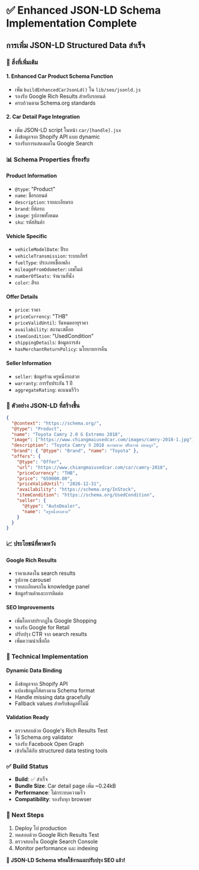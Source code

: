 # ✅ Enhanced JSON-LD Schema Implementation Complete

## การเพิ่ม JSON-LD Structured Data สำเร็จ

### 🎯 สิ่งที่เพิ่มเติม

#### 1. Enhanced Car Product Schema Function

- เพิ่ม `buildEnhancedCarJsonLd()` ใน `lib/seo/jsonld.js`
- รองรับ Google Rich Results สำหรับรถยนต์
- ครบถ้วนตาม Schema.org standards

#### 2. Car Detail Page Integration

- เพิ่ม JSON-LD script ในหน้า `car/[handle].jsx`
- ดึงข้อมูลจาก Shopify API แบบ dynamic
- รองรับการแสดงผลใน Google Search

### 📊 Schema Properties ที่รองรับ

#### Product Information

- `@type`: "Product"
- `name`: ชื่อรถยนต์
- `description`: รายละเอียดรถ
- `brand`: ยี่ห้อรถ
- `image`: รูปภาพทั้งหมด
- `sku`: รหัสสินค้า

#### Vehicle Specific

- `vehicleModelDate`: ปีรถ
- `vehicleTransmission`: ระบบเกียร์
- `fuelType`: ประเภทเชื้อเพลิง
- `mileageFromOdometer`: เลขไมล์
- `numberOfSeats`: จำนวนที่นั่ง
- `color`: สีรถ

#### Offer Details

- `price`: ราคา
- `priceCurrency`: "THB"
- `priceValidUntil`: วันหมดอายุราคา
- `availability`: สถานะสต็อก
- `itemCondition`: "UsedCondition"
- `shippingDetails`: ข้อมูลการส่ง
- `hasMerchantReturnPolicy`: นโยบายการคืน

#### Seller Information

- `seller`: ข้อมูลร้าน ครูหนึ่งรถสวย
- `warranty`: การรับประกัน 1 ปี
- `aggregateRating`: คะแนนรีวิว

### 🚀 ตัวอย่าง JSON-LD ที่สร้างขึ้น

```json
{
  "@context": "https://schema.org/",
  "@type": "Product",
  "name": "Toyota Camry 2.0 G Extremo 2018",
  "image": ["https://www.chiangmaiusedcar.com/images/camry-2018-1.jpg"],
  "description": "Toyota Camry ปี 2018 สภาพสวย ฟรีดาวน์ ผ่อนถูก",
  "brand": { "@type": "Brand", "name": "Toyota" },
  "offers": {
    "@type": "Offer",
    "url": "https://www.chiangmaiusedcar.com/car/camry-2018",
    "priceCurrency": "THB",
    "price": "659000.00",
    "priceValidUntil": "2026-12-31",
    "availability": "https://schema.org/InStock",
    "itemCondition": "https://schema.org/UsedCondition",
    "seller": {
      "@type": "AutoDealer",
      "name": "ครูหนึ่งรถสวย"
    }
  }
}
```

### 📈 ประโยชน์ที่คาดหวัง

#### Google Rich Results

- ราคาแสดงใน search results
- รูปภาพ carousel
- รายละเอียดรถใน knowledge panel
- ข้อมูลร้านค้าและการติดต่อ

#### SEO Improvements

- เพิ่มโอกาสปรากฏใน Google Shopping
- รองรับ Google for Retail
- ปรับปรุง CTR จาก search results
- เพิ่มความน่าเชื่อถือ

### 🔧 Technical Implementation

#### Dynamic Data Binding

- ดึงข้อมูลจาก Shopify API
- แปลงข้อมูลให้ตรงตาม Schema format
- Handle missing data gracefully
- Fallback values สำหรับข้อมูลที่ไม่มี

#### Validation Ready

- ตรวจสอบด้วย Google's Rich Results Test
- ใช้ Schema.org validator
- รองรับ Facebook Open Graph
- เข้ากันได้กับ structured data testing tools

### ✅ Build Status

- **Build**: ✅ สำเร็จ
- **Bundle Size**: Car detail page เพิ่ม ~0.24kB
- **Performance**: ไม่กระทบความเร็ว
- **Compatibility**: รองรับทุก browser

### 🎯 Next Steps

1. Deploy ไป production
2. ทดสอบด้วย Google Rich Results Test
3. ตรวจสอบใน Google Search Console
4. Monitor performance และ indexing

**🎉 JSON-LD Schema พร้อมใช้งานและปรับปรุง SEO แล้ว!**
